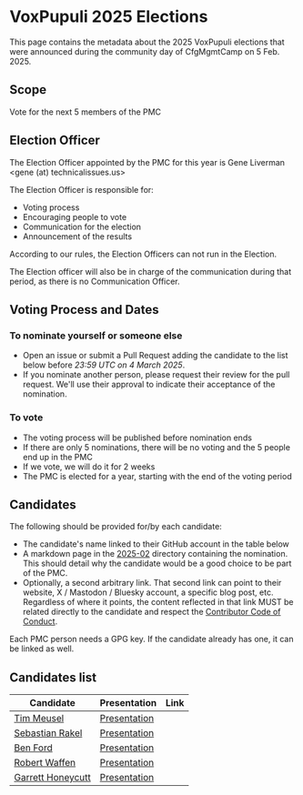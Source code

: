 # VoxPupuli 2025 Elections

This page contains the metadata about the 2025 VoxPupuli elections that were announced
during the community day of CfgMgmtCamp on 5 Feb. 2025.

## Scope

Vote for the next 5 members of the PMC

## Election Officer

The Election Officer appointed by the PMC for this year is Gene Liverman <gene (at) technicalissues.us>

The Election Officer is responsible for:

- Voting process
- Encouraging people to vote
- Communication for the election
- Announcement of the results

According to our rules, the Election Officers can not run in the Election.

The Election officer will also be in charge of the communication during that
period, as there is no Communication Officer.

## Voting Process and Dates

### To nominate yourself or someone else

- Open an issue or submit a Pull Request adding the candidate to the list below
  before *23:59 UTC on 4 March 2025*.
- If you nominate another person, please request their review for the pull request.
  We'll use their approval to indicate their acceptance of the nomination.

### To vote

- The voting process will be published before nomination ends
- If there are only 5 nominations, there will be no voting and the 5 people end up in the PMC
- If we vote, we will do it for 2 weeks
- The PMC is elected for a year, starting with the end of the voting period

## Candidates

The following should be provided for/by each candidate:

- The candidate's name linked to their GitHub account in the table below
- A markdown page in the [2025-02](2025-02) directory containing the nomination.
  This should detail why the candidate would be a good choice to be part of the PMC.
- Optionally, a second arbitrary link. That second link can point to their website,
  X / Mastodon / Bluesky account, a specific blog post, etc. Regardless of where it points,
  the content reflected in that link MUST be related directly to the candidate and respect
  the [Contributor Code of Conduct](https://voxpupuli.org/coc/).

Each PMC person needs a GPG key. If the candidate already has one, it can be linked as well.

## Candidates list

| Candidate                     | Presentation               | Link |
|-------------------------------|----------------------------|------|
| [Tim Meusel][timg]            | [Presentation][timp]       |      |
| [Sebastian Rakel][sebastiang] | [Presentation][sebastianp] |      |
| [Ben Ford][beng]              | [Presentation][benp]       |      |
| [Robert Waffen][rwg]          | [Presentation][rwp]        |      |
| [Garrett Honeycutt][ghg]      | [Presentation][ghp]        |      |

[timg]: https://github.com/bastelfreak
[timp]: 2025-02/bastelfreak.md
[sebastiang]: https://github.com/sebastianrakel
[sebastianp]: 2025-02/spritzgebaeck.md
[beng]: https://github.com/binford2k
[benp]: 2025-02/binford2k.md
[rwg]: https://github.com/rwaffen
[rwp]: 2025-02/rwaffen.md
[ghg]: https://github.com/ghoneycutt
[ghp]: 2025-02/ghoneycutt.md
